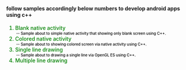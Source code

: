 

<h4>follow samples accordingly below numbers to develop android apps using c++</h4>
<div style="color:green;font-weight:500;font-size:14px;">
<ol>
<li>Blank native activity</li>
<label style="font-weight:500;
font-size:10px;
color:black;">&nbsp;--&nbsp;Sample about to simple native activity that showing only blank screen using C++.</label>
<li>Colored native activity</li><label style="font-weight:500;
font-size:10px;
color:black;">&nbsp;--&nbsp;Sample about to showing colored screen via native activity using C++.</label>
<li>Single line drawing</li><label style="font-weight:500;
font-size:10px;
color:black;">&nbsp;--&nbsp;Sample about to drawing a single line via OpenGL ES using C++.</label>
<li>Multiple line drawing</li>
</ol>
</div>
